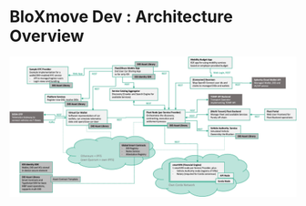 # <span id="title-text"> BloXmove Dev : Architecture Overview </span>

<span class="confluence-embedded-file-wrapper image-center-wrapper">![](4492492808/4492525586.jpg)</span>
